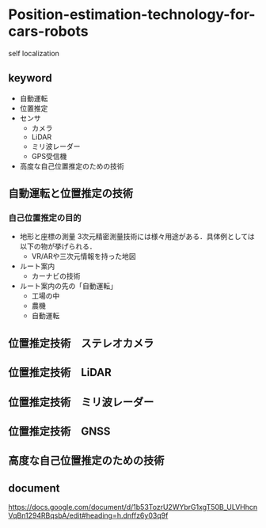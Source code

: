 # Position-estimation-technology-for-cars-robots
self localization
## keyword
* 自動運転
* 位置推定
* センサ
    * カメラ
    * LiDAR
    * ミリ波レーダー
    * GPS受信機
* 高度な自己位置推定のための技術
## 自動運転と位置推定の技術
### 自己位置推定の目的
* 地形と座標の測量
3次元精密測量技術には様々用途がある．具体例としては以下の物が挙げられる．
    * VR/ARや三次元情報を持った地図
* ルート案内
    * カーナビの技術
* ルート案内の先の「自動運転」
    * 工場の中
    * 農機
    * 自動運転
## 位置推定技術　ステレオカメラ
## 位置推定技術　LiDAR
## 位置推定技術　ミリ波レーダー
## 位置推定技術　GNSS
## 高度な自己位置推定のための技術
## document
https://docs.google.com/document/d/1b53TozrU2WYbrG1xgT50B_ULVHhcnVqBn1294RBqsbA/edit#heading=h.dnffz6y03q9f